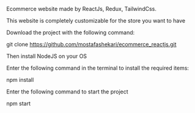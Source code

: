 Ecommerce website made by ReactJs, Redux, TailwindCss.

This website is completely customizable for the store you want to have

Download the project with the following command:

git clone https://github.com/mostafashekari/ecommerce_reactjs.git

Then install NodeJS on your OS

Enter the following command in the terminal to install the required items:

npm install

Enter the following command to start the project

npm start
